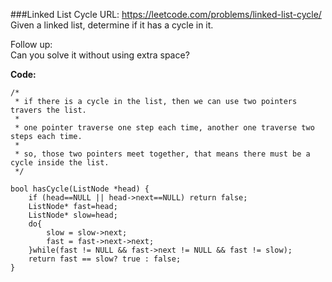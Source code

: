 ###Linked List Cycle
URL: https://leetcode.com/problems/linked-list-cycle/</br>
Given a linked list, determine if it has a cycle in it.

Follow up:</br>
Can you solve it without using extra space?

__Code:__

	/*
	 * if there is a cycle in the list, then we can use two pointers travers the list.
	 *
	 * one pointer traverse one step each time, another one traverse two steps each time.
	 *
	 * so, those two pointers meet together, that means there must be a cycle inside the list.
	 */

	bool hasCycle(ListNode *head) {
	    if (head==NULL || head->next==NULL) return false;
	    ListNode* fast=head;
	    ListNode* slow=head;
	    do{
	        slow = slow->next;
	        fast = fast->next->next;
	    }while(fast != NULL && fast->next != NULL && fast != slow);
	    return fast == slow? true : false;
	} 